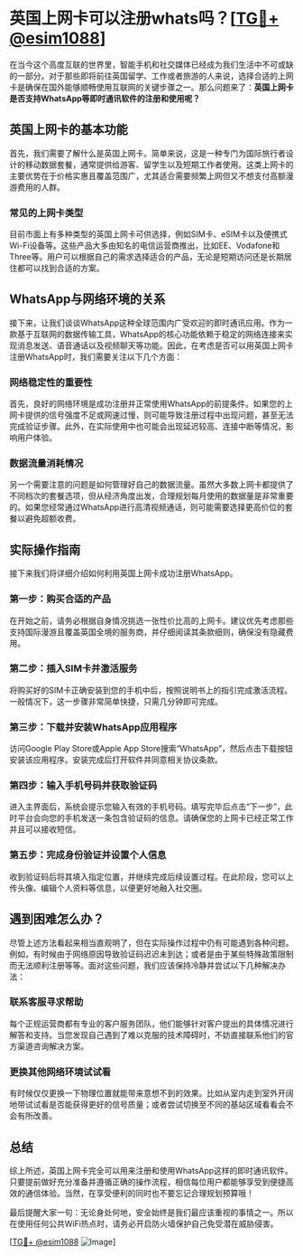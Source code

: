 # 英国上网卡可以注册whats吗？[[TG💪+ @esim1088](https://t.me/s/esim1088)]

在当今这个高度互联的世界里，智能手机和社交媒体已经成为我们生活中不可或缺的一部分。对于那些即将前往英国留学、工作或者旅游的人来说，选择合适的上网卡是确保在国外能够顺畅使用互联网的关键步骤之一。那么问题来了：**英国上网卡是否支持WhatsApp等即时通讯软件的注册和使用呢？**

## 英国上网卡的基本功能

首先，我们需要了解什么是英国上网卡。简单来说，这是一种专门为国际旅行者设计的移动数据套餐，通常提供给游客、留学生以及短期工作者使用。这类上网卡的主要优势在于价格实惠且覆盖范围广，尤其适合需要频繁上网但又不想支付高额漫游费用的人群。

### 常见的上网卡类型

目前市面上有多种类型的英国上网卡可供选择，例如SIM卡、eSIM卡以及便携式Wi-Fi设备等。这些产品大多由知名的电信运营商推出，比如EE、Vodafone和Three等。用户可以根据自己的需求选择适合的产品，无论是短期访问还是长期居住都可以找到合适的方案。

## WhatsApp与网络环境的关系

接下来，让我们谈谈WhatsApp这种全球范围内广受欢迎的即时通讯应用。作为一款基于互联网的数据传输工具，WhatsApp的核心功能依赖于稳定的网络连接来实现消息发送、语音通话以及视频聊天等功能。因此，在考虑是否可以用英国上网卡注册WhatsApp时，我们需要关注以下几个方面：

### 网络稳定性的重要性

首先，良好的网络环境是成功注册并正常使用WhatsApp的前提条件。如果您的上网卡提供的信号强度不足或网速过慢，则可能导致注册过程中出现问题，甚至无法完成验证步骤。此外，在实际使用中也可能会出现延迟较高、连接中断等情况，影响用户体验。

### 数据流量消耗情况

另一个需要注意的问题是如何管理好自己的数据流量。虽然大多数上网卡都提供了不同档次的套餐选项，但从经济角度出发，合理规划每月使用的数据量是非常重要的。如果您经常通过WhatsApp进行高清视频通话，则可能需要选择更高价位的套餐以避免超额收费。

## 实际操作指南

接下来我们将详细介绍如何利用英国上网卡成功注册WhatsApp。

### 第一步：购买合适的产品

在开始之前，请务必根据自身情况挑选一张性价比高的上网卡。建议优先考虑那些支持国际漫游且覆盖英国全境的服务商，并仔细阅读其条款细则，确保没有隐藏费用。

### 第二步：插入SIM卡并激活服务

将购买好的SIM卡正确安装到您的手机中后，按照说明书上的指引完成激活流程。一般情况下，这一步骤非常简单快捷，只需几分钟即可完成。

### 第三步：下载并安装WhatsApp应用程序

访问Google Play Store或Apple App Store搜索“WhatsApp”，然后点击下载按钮安装该应用程序。安装完成后打开软件并同意相关协议条款。

### 第四步：输入手机号码并获取验证码

进入主界面后，系统会提示您输入有效的手机号码。填写完毕后点击“下一步”，此时平台会向您的手机发送一条包含验证码的信息。请确保您的上网卡已经正常工作并且可以接收短信。

### 第五步：完成身份验证并设置个人信息

收到验证码后将其填入指定位置，并继续完成后续设置过程。在此阶段，您可以上传头像、编辑个人资料等信息，以便更好地融入社交圈。

## 遇到困难怎么办？

尽管上述方法看起来相当直观明了，但在实际操作过程中仍有可能遇到各种问题。例如，有时候由于网络原因导致验证码迟迟未到达；或者是由于某些特殊政策限制而无法顺利注册等等。面对这些问题，我们应该保持冷静并尝试以下几种解决办法：

### 联系客服寻求帮助

每个正规运营商都有专业的客户服务团队，他们能够针对客户提出的具体情况进行解答和支持。当您发现自己遇到了难以克服的技术障碍时，不妨直接联系他们的官方渠道咨询解决方案。

### 更换其他网络环境试试看

有时候仅仅更换一下物理位置就能带来意想不到的效果。比如从室内走到室外开阔地带试试看是否能获得更好的信号质量；或者尝试切换至不同的基站区域看看会不会有所改善。

## 总结

综上所述，英国上网卡完全可以用来注册和使用WhatsApp这样的即时通讯软件。只要提前做好充分准备并遵循正确的操作流程，相信每位用户都能够享受到便捷高效的通信体验。当然，在享受便利的同时也不要忘记合理规划预算哦！

最后提醒大家一句：无论身处何地，安全始终是我们最应该重视的事情之一。所以在使用任何公共WiFi热点时，请务必开启防火墙保护自己免受潜在威胁侵害。

[[TG💪+ @esim1088](https://t.me/s/esim1088) ![Image](https://i.postimg.cc/4NQfJmqS/Snipaste-2025-05-13-00-14-12.png)]